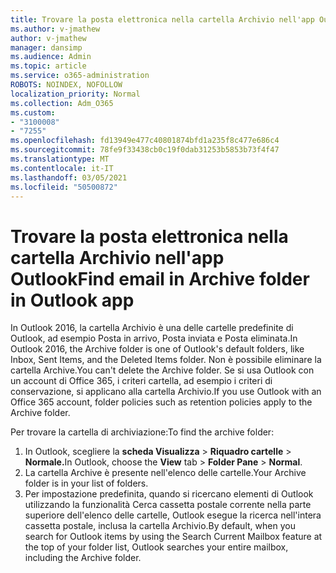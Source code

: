```yaml
---
title: Trovare la posta elettronica nella cartella Archivio nell'app Outlook
ms.author: v-jmathew
author: v-jmathew
manager: dansimp
ms.audience: Admin
ms.topic: article
ms.service: o365-administration
ROBOTS: NOINDEX, NOFOLLOW
localization_priority: Normal
ms.collection: Adm_O365
ms.custom:
- "3100008"
- "7255"
ms.openlocfilehash: fd13949e477c40801874bfd1a235f8c477e686c4
ms.sourcegitcommit: 78fe9f33438cb0c19f0dab31253b5853b73f4f47
ms.translationtype: MT
ms.contentlocale: it-IT
ms.lasthandoff: 03/05/2021
ms.locfileid: "50500872"
---
```

# <a name="find-email-in-archive-folder-in-outlook-app"></a><span data-ttu-id="4fd08-102">Trovare la posta elettronica nella cartella Archivio nell'app Outlook</span><span class="sxs-lookup"><span data-stu-id="4fd08-102">Find email in Archive folder in Outlook app</span></span>

<span data-ttu-id="4fd08-103">In Outlook 2016, la cartella Archivio è una delle cartelle predefinite di Outlook, ad esempio Posta in arrivo, Posta inviata e Posta eliminata.</span><span class="sxs-lookup"><span data-stu-id="4fd08-103">In Outlook 2016, the Archive folder is one of Outlook's default folders, like Inbox, Sent Items, and the Deleted Items folder.</span></span> <span data-ttu-id="4fd08-104">Non è possibile eliminare la cartella Archive.</span><span class="sxs-lookup"><span data-stu-id="4fd08-104">You can't delete the Archive folder.</span></span> <span data-ttu-id="4fd08-105">Se si usa Outlook con un account di Office 365, i criteri cartella, ad esempio i criteri di conservazione, si applicano alla cartella Archivio.</span><span class="sxs-lookup"><span data-stu-id="4fd08-105">If you use Outlook with an Office 365 account, folder policies such as retention policies apply to the Archive folder.</span></span>

<span data-ttu-id="4fd08-106">Per trovare la cartella di archiviazione:</span><span class="sxs-lookup"><span data-stu-id="4fd08-106">To find the archive folder:</span></span>

1. <span data-ttu-id="4fd08-107">In Outlook, scegliere la **scheda Visualizza** > **Riquadro cartelle**  >  **Normale.**</span><span class="sxs-lookup"><span data-stu-id="4fd08-107">In Outlook, choose the **View** tab > **Folder Pane** > **Normal**.</span></span>
2. <span data-ttu-id="4fd08-108">La cartella Archive è presente nell'elenco delle cartelle.</span><span class="sxs-lookup"><span data-stu-id="4fd08-108">Your Archive folder is in your list of folders.</span></span>
3. <span data-ttu-id="4fd08-109">Per impostazione predefinita, quando si ricercano elementi di Outlook utilizzando la funzionalità Cerca cassetta postale corrente nella parte superiore dell'elenco delle cartelle, Outlook esegue la ricerca nell'intera cassetta postale, inclusa la cartella Archivio.</span><span class="sxs-lookup"><span data-stu-id="4fd08-109">By default, when you search for Outlook items by using the Search Current Mailbox feature at the top of your folder list, Outlook searches your entire mailbox, including the Archive folder.</span></span>
